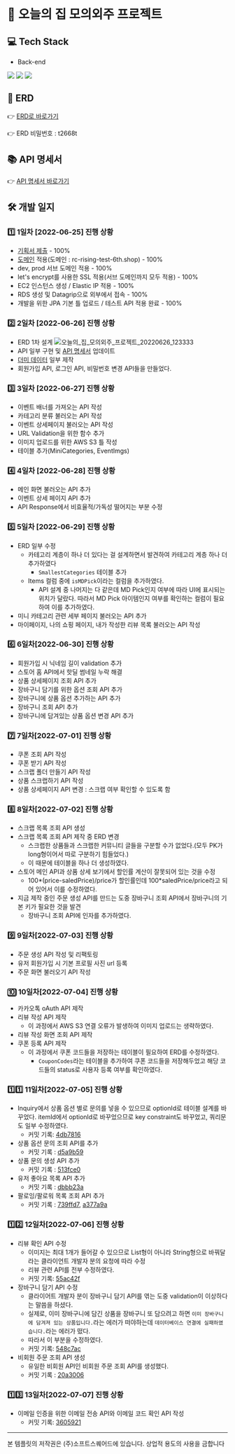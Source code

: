 # 💒 오늘의 집 모의외주 프로젝트
## 💻 Tech Stack
- Back-end

<img src="https://img.shields.io/badge/Spring Boot-6DB33F?style=for-the-badge&logo=Spring Boot&logoColor=white"> <img src="https://img.shields.io/badge/MySQL-4479A1?style=for-the-badge&logo=MySQL&logoColor=white"> <img src="https://img.shields.io/badge/NginX-009639?style=for-the-badge&logo=NGINX&logoColor=white">

## 📜 ERD
👉 [ERD로 바로가기](https://aquerytool.com/aquerymain/index/?rurl=396ea193-ceab-4631-9fb7-a89881e24ad1)

👉 ERD 비밀번호 : t2668t

## 📚 API 명세서
👉 [API 명세서 바로가기](https://docs.google.com/spreadsheets/d/17xysIzGC0r-gmkm_j8YGMpJk9vXouF4FdzwGY2p8GSk/edit?usp=sharing)

## 🛠 개발 일지
### 1️⃣ 1일차 [2022-06-25] 진행 상황
- [기획서 제출](https://docs.google.com/document/d/1peAyH_VD2uvIPDvj1zteVj-e37PzgSWshk9y-FddoGY/edit?usp=sharing) - 100%
- [도메인](https://rc-rising-test-6th.shop) 적용(도메인 : rc-rising-test-6th.shop) - 100%
- dev, prod 서브 도메인 적용 - 100%
- let's encrypt를 사용한 SSL 적용(서브 도메인까지 모두 적용) - 100%
- EC2 인스턴스 생성 / Elastic IP 적용 - 100%
- RDS 생성 및 Datagrip으로 외부에서 접속 - 100%
- 개발을 위한 JPA 기본 틀 업로드 / 테스트 API 적용 완료 - 100%

### 2️⃣ 2일차 [2022-06-26] 진행 상황
- ERD 1차 설계
![오늘의_집_모의외주_프로젝트_20220626_123333](https://user-images.githubusercontent.com/47571973/175799127-263e05e1-550e-41e2-a6dc-d6dcb3a0ed35.png)
- API 일부 구현 및 [API 명세서](https://docs.google.com/spreadsheets/d/17xysIzGC0r-gmkm_j8YGMpJk9vXouF4FdzwGY2p8GSk/edit?usp=sharing) 업데이트
- [더미 데이터](https://www.notion.so/softsquared/e967108f6b34437d9a1368212f10a7d1) 일부 제작
- 회원가입 API, 로그인 API, 비밀번호 변경 API들을 만들었다. 

### 3️⃣ 3일차 [2022-06-27] 진행 상황
- 이벤트 배너를 가져오는 API 작성
- 카테고리 분류 불러오는 API 작성
- 이벤트 상세페이지 불러오는 API 작성
- URL Validation을 위한 함수 추가
- 이미지 업로드를 위한 AWS S3 틀 작성
- 테이블 추가(MiniCategories, EventImgs)

### 4️⃣ 4일차 [2022-06-28] 진행 상황
- 메인 화면 불러오는 API 추가
- 이벤트 상세 페이지 API 추가
- API Response에서 비효율적/가독성 떨어지는 부분 수정

### 5️⃣ 5일차 [2022-06-29] 진행 상황
- ERD 일부 수정
    - 카테고리 계층이 하나 더 있다는 걸 설계하면서 발견하여 카테고리 계층 하나 더 추가하였다
      - `SmallestCategories` 테이블 추가
    - Items 컬럼 중에 `isMDPick`이라는 컬럼을 추가하였다.
      - API 설계 중 나머지는 다 같은데 MD Pick인지 여부에 따라 UI에 표시되는 위치가 달랐다. 따라서 MD Pick 아이템인지 여부를 확인하는 컬럼이 필요하여 이를 추가하였다.
- 미니 카테고리 관련 세부 페이지 불러오는 API 추가
- 마이페이지, 나의 쇼핑 페이지, 내가 작성한 리뷰 목록 불러오는 API 작성

### 6️⃣ 6일차[2022-06-30] 진행 상황
- 회원가입 시 닉네임 길이 validation 추가
- 스토어 홈 API에서 핫딜 썸네일 누락 해결
- 상품 상세페이지 조회 API 추가
- 장바구니 담기를 위한 옵션 조회 API 추가
- 장바구니에 상품 옵션 추가하는 API 추가
- 장바구니 조회 API 추가
- 장바구니에 담겨있는 상품 옵션 변경 API 추가

### 7️⃣ 7일차[2022-07-01] 진행 상황
- 쿠폰 조회 API 작성
- 쿠폰 받기 API 작성
- 스크랩 폴더 만들기 API 작성
- 상품 스크랩하기 API 작성
- 상품 상세페이지 API 변경 : 스크랩 여부 확인할 수 있도록 함

### 8️⃣ 8일차[2022-07-02] 진행 상황
- 스크랩 목록 조회 API 생성
- 스크랩 목록 조회 API 제작 중 ERD 변경
  - 스크랩한 상품들과 스크랩한 커뮤니티 글들을 구분할 수가 없었다.(모두 PK가 long형이어서 따로 구분하기 힘들었다.)
  - 이 때문에 테이블을 하나 더 생성하였다.
- 스토어 메인 API과 상품 상세 보기에서 할인률 계산이 잘못되어 있는 것을 수정
  - 100*(price-saledPrice)/price가 할인률인데 100*saledPrice/price라고 되어 있어서 이를 수정하였다.
- 지금 제작 중인 주문 생성 API를 만드는 도중 장바구니 조회 API에서 장바구니의 기본 키가 필요한 것을 발견
    - 장바구니 조회 API에 인자를 추가하였다.

### 9️⃣ 9일차[2022-07-03] 진행 상황
- 주문 생성 API 작성 및 리팩토링
- 유저 회원가입 시 기본 프로필 사진 url 등록
- 주문 화면 불러오기 API 작성

### 🔟 10일차[2022-07-04] 진행 상황
- 카카오톡 oAuth API 제작
- 리뷰 작성 API 제작
  - 이 과정에서 AWS S3 연결 오류가 발생하여 이미지 업로드는 생략하였다.
- 리뷰 작성 화면 조회 API 제작
- 쿠폰 등록 API 제작
  - 이 과정에서 쿠폰 코드들을 저장하는 테이블이 필요하여 ERD를 수정하였다.
    - `CouponCodes`라는 테이블을 추가하여 쿠폰 코드들을 저장해두었고 해당 코드들의 status로 사용자 등록 여부를 확인하였다.

### 1️⃣1️⃣ 11일차[2022-07-05] 진행 상황
- Inquiry에서 상품 옵션 별로 문의를 넣을 수 있으므로 optionId로 테이블 설계를 바꾸었다. itemId에서 optionId로 바꾸었으므로 key constraint도 바꾸었고, 쿼리문도 일부 수정하였다.
  - 커밋 기록: [4db7816](https://github.com/mock-rc6/today-s_house_B_server_daisy/commit/4db78165a9d2c9afd4e1ef3671ff92a28363aa38)
- 상품 옵션 문의 조회 API를 추가
  - 커밋 기록 : [d5a9b59](https://github.com/mock-rc6/today-s_house_B_server_daisy/commit/d5a9b595782f3dcc0f4bb6862de37141f98e0454)
- 상품 문의 생성 API 추가
  - 커밋 기록 : [513fce0](https://github.com/mock-rc6/today-s_house_B_server_daisy/commit/513fce05dccf03ad9778a31fe48d14a316ffc162)
- 유저 좋아요 목록 API 추가
  - 커밋 기록 : [dbbb23a](https://github.com/mock-rc6/today-s_house_B_server_daisy/commit/513fce05dccf03ad9778a31fe48d14a316ffc162)
- 팔로잉/팔로워 목록 조회 API 추가
  - 커밋 기록 : [739ffd7](https://github.com/mock-rc6/today-s_house_B_server_daisy/commit/739ffd7ae5b415cbc9316d33dd2d8dee37b78236), [a377a9a](https://github.com/mock-rc6/today-s_house_B_server_daisy/commit/a377a9a029f6e13e88c48705287c2f363b28ee50)

### 1️⃣2️⃣ 12일차[2022-07-06] 진행 상황
- 리뷰 확인 API 수정
  - 이미지는 최대 1개가 들어갈 수 있으므로 List형이 아니라 String형으로 바꿔달라는 클라이언트 개발자 분의 요청에 따라 수정
  - 리뷰 관련 API를 전부 수정하였다.
  - 커밋 기록: [55ac42f](https://github.com/mock-rc6/today-s_house_B_server_daisy/commit/55ac42f400896914d4bfd065f1e900878eb19b6b)
- 장바구니 담기 API 수정
  - 클라이어트 개발자 분이 장바구니 담기 API를 엮는 도중 validation이 이상하다는 말씀을 하셨다.
  - 실제로, 이미 장바구니에 담긴 상품을 장바구니 또 담으려고 하면 `이미 장바구니에 담겨져 있는 상품입니다.`라는 에러가 떠야하는데 `데이터베이스 연결에 실패하였습니다.`라는 에러가 떴다.
  - 따라서 이 부분을 수정하였다.
  - 커밋 기록: [548c7ac](https://github.com/mock-rc6/today-s_house_B_server_daisy/commit/548c7ac6bb629c2e681f9d4ea4022395326d8994)
- 비회원 주문 조회 API 생성
  - 유일한 비회원 API인 비회원 주문 조회 API를 생성했다.
  - 커밋 기록 : [20a3006](https://github.com/mock-rc6/today-s_house_B_server_daisy/commit/20a300630462ef76de975b6559aaee731538cf8c)

### 1️⃣3️⃣ 13일차[2022-07-07] 진행 상황
- 이메일 인증을 위한 이메일 전송 API와 이메일 코드 확인 API 작성
  - 커밋 기록: [3605921](https://github.com/mock-rc6/today-s_house_B_server_daisy/commit/36059212f23d367bf6acb23b2cdc29016c560f36)

---
본 템플릿의 저작권은 (주)소프트스퀘어드에 있습니다. 상업적 용도의 사용을 금합니다
